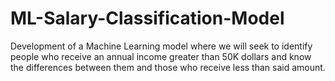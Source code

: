 # ML-Salary-Classification-Model
Development of a Machine Learning model where we will seek to identify people who receive an annual income greater than 50K dollars and know the differences between them and those who receive less than said amount.
